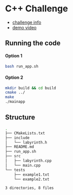 
# C++ Challenge 

* [challenge info](https://wiki.jderobot.org/store/jmplaza/uploads/gsoc/gsoc2020-c++_test.pdf)
* [demo video](https://youtu.be/wl_irxn8pGI)

## Running the code

#### Option 1

```bash
bash run_app.sh
```

#### Option 2

```bash
mkdir build && cd build
cmake ../
make
./mainapp
```

## Structure

```bash
.
├── CMakeLists.txt
├── include
│   └── labyrinth.h
├── README.md
├── run_app.sh
├── src
│   ├── labyrinth.cpp
│   └── main.cpp
└── tests
    ├── example1.txt
    └── example2.txt

3 directories, 8 files
```


